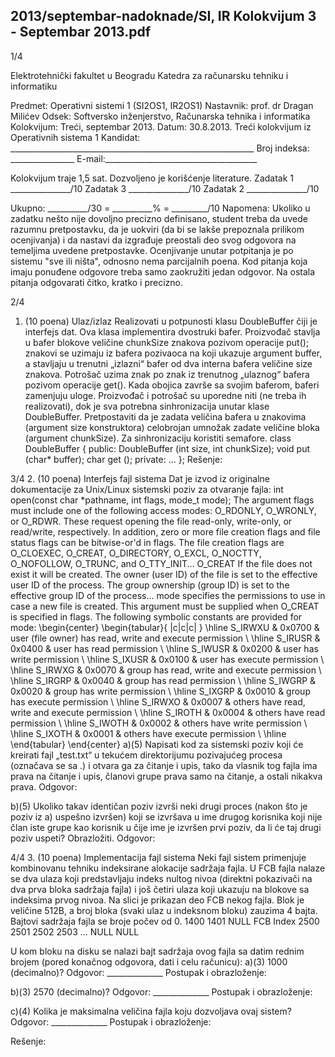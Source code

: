 2013/septembar-nadoknade/SI, IR Kolokvijum 3 - Septembar 2013.pdf
--------------------------------------------------------------------------------


1/4

Elektrotehnički fakultet u Beogradu
Katedra za računarsku tehniku i informatiku

Predmet: Operativni sistemi 1 (SI2OS1, IR2OS1)
Nastavnik: prof. dr Dragan Milićev
Odsek: Softversko inženjerstvo, Računarska tehnika i informatika
Kolokvijum: Treći, septembar 2013.
Datum: 30.8.2013.
Treći kolokvijum iz Operativnih sistema 1
Kandidat: _____________________________________________________________
Broj indeksa: ________________ E-mail:______________________________________

Kolokvijum traje 1,5 sat. Dozvoljeno je korišćenje literature.
Zadatak 1 _______________/10 Zadatak 3 _______________/10
Zadatak 2 _______________/10

Ukupno: __________/30 = __________% = _________/10
Napomena: Ukoliko u zadatku nešto nije dovoljno precizno definisano, student treba da
uvede razumnu pretpostavku, da je uokviri (da bi se lakše prepoznala prilikom ocenjivanja) i
da nastavi da izgrađuje preostali deo svog odgovora na temeljima uvedene pretpostavke.
Ocenjivanje unutar potpitanja je po sistemu "sve ili ništa", odnosno nema parcijalnih poena.
Kod pitanja koja imaju ponuđene odgovore treba samo zaokružiti jedan odgovor.  Na ostala
pitanja odgovarati čitko, kratko i precizno.


2/4
1. (10 poena) Ulaz/izlaz
Realizovati u potpunosti klasu DoubleBuffer čiji je interfejs dat. Ova klasa implementira
dvostruki bafer. Proizvođač stavlja u bafer blokove veličine chunkSize znakova pozivom
operacije put(); znakovi se uzimaju iz bafera pozivaoca na koji ukazuje argument buffer, a
stavljaju u trenutni „izlazni“ bafer od dva interna bafera veličine size znakova. Potrošač
uzima znak po znak iz trenutnog „ulaznog“ bafera pozivom operacije get(). Kada obojica
završe sa svojim baferom, baferi zamenjuju uloge. Proizvođač i potrošač su uporedne niti (ne
treba ih realizovati),   dok je sva potrebna sinhronizacija unutar klase DoubleBuffer.
Pretpostaviti da je zadata veličina bafera u znakovima (argument size konstruktora)
celobrojan umnožak zadate veličine bloka (argument chunkSize). Za sinhronizaciju koristiti
semafore.
class DoubleBuffer {
public:
  DoubleBuffer (int size, int chunkSize);
  void put (char* buffer);
  char get ();
private:
  ...
};
Rešenje:

3/4
2. (10 poena) Interfejs fajl sistema
Dat je izvod iz originalne dokumentacije za Unix/Linux sistemski poziv za otvaranje fajla:
int open(const char *pathname, int flags, mode_t mode);
The argument flags must include one of the following access modes: O_RDONLY, O_WRONLY, or
O_RDWR. These request opening the file read-only, write-only, or read/write, respectively.
In addition, zero or more file creation flags and file status flags can be bitwise-or'd in flags. The file
creation flags are O_CLOEXEC, O_CREAT, O_DIRECTORY, O_EXCL, O_NOCTTY,
O_NOFOLLOW, O_TRUNC, and O_TTY_INIT...
O_CREAT If the file does not exist it will be created. The owner (user ID) of the file is set to
the effective user ID of the process. The group ownership (group ID) is set to the
effective group ID of the process...
mode specifies the permissions to use in case a new file is created. This argument must be supplied
when O_CREAT is specified in flags.
The following symbolic constants are provided for mode:
\begin{center}
\begin{tabular}{ |c|c|c| }
\hline
S\_IRWXU & 0x0700 & user (file owner) has read, write and execute permission \\
\hline
S\_IRUSR & 0x0400 & user has read permission \\
\hline
S\_IWUSR & 0x0200 & user has write permission \\
\hline
S\_IXUSR & 0x0100 & user has execute permission \\
\hline
S\_IRWXG & 0x0070 & group has read, write and execute permission \\
\hline
S\_IRGRP & 0x0040 & group has read permission \\
\hline
S\_IWGRP & 0x0020 & group has write permission \\
\hline
S\_IXGRP & 0x0010 & group has execute permission \\
\hline
S\_IRWXO & 0x0007 & others have read, write and execute permission \\
\hline
S\_IROTH & 0x0004 & others have read permission \\
\hline
S\_IWOTH & 0x0002 & others have write permission \\
\hline
S\_IXOTH & 0x0001 & others have execute permission \\
\hline
\end{tabular}
\end{center}
a)(5) Napisati kod za sistemski poziv koji će kreirati fajl „test.txt“ u tekućem direktorijumu
pozivajućeg procesa (označava se sa .) i otvara ga za čitanje i upis, tako da vlasnik tog fajla
ima prava na čitanje i upis, članovi grupe prava samo na čitanje, a ostali nikakva prava.
Odgovor:



b)(5) Ukoliko takav identičan poziv izvrši neki drugi proces (nakon što je poziv iz a)
uspešno izvršen) koji se izvršava u ime drugog korisnika koji nije član iste grupe kao korisnik
u čije ime je izvršen prvi poziv, da li će taj drugi poziv uspeti? Obrazložiti.
Odgovor:







4/4
3. (10 poena) Implementacija fajl sistema
Neki fajl sistem primenjuje kombinovanu tehniku indeksirane alokacije sadržaja fajla. U FCB
fajla nalaze se dva ulaza koji predstavljaju indeks nultog nivoa (direktni pokazivači na dva
prva bloka sadržaja fajla) i još četiri ulaza koji ukazuju na blokove sa indeksima prvog nivoa.
Na slici je prikazan deo FCB nekog fajla. Blok je veličine 512B, a broj bloka (svaki ulaz u
indeksnom bloku) zauzima 4 bajta. Bajtovi sadržaja fajla se broje počev od 0.
1400
1401
NULL
 FCB Index
2500
2501
2502
2503
...
NULL
NULL

U kom bloku na disku se nalazi bajt sadržaja ovog fajla sa datim rednim brojem (pored
konačnog odgovora, dati i celu računicu):
a)(3) 1000 (decimalno)?
Odgovor: ______________
Postupak i obrazloženje:




b)(3) 2570 (decimalno)?
Odgovor: ______________
Postupak i obrazloženje:



c)(4) Kolika je maksimalna veličina fajla koju dozvoljava ovaj sistem?
Odgovor: ______________
Postupak i obrazloženje:

Rešenje:
